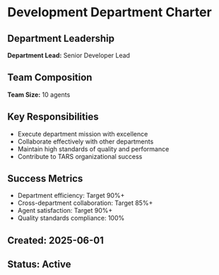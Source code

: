 ﻿# Development Department Charter

## Department Leadership
**Department Lead:** Senior Developer Lead

## Team Composition
**Team Size:** 10 agents

## Key Responsibilities
- Execute department mission with excellence
- Collaborate effectively with other departments
- Maintain high standards of quality and performance
- Contribute to TARS organizational success

## Success Metrics
- Department efficiency: Target 90%+
- Cross-department collaboration: Target 85%+
- Agent satisfaction: Target 90%+
- Quality standards compliance: 100%

## Created: 2025-06-01
## Status: Active

